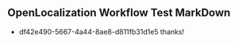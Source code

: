 ## OpenLocalization Workflow Test MarkDown
* df42e490-5667-4a44-8ae8-d811fb31d1e5 thanks!

<!--HONumber=Sep16_HO1-->


